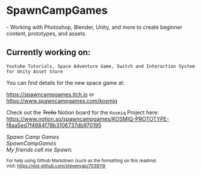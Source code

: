 <h1>SpawnCampGames</h1>
- Working with Photoshop, Blender, Unity, and more to create beginner content, prototypes, and assets.  

<h2>Currently working on:</h2>

```Youtube Tutorials, Space Adventure Game, Switch and Interaction System for Unity Asset Store```  

You can find details for the new space game at:  

https://spawncampgames.itch.io or  
https://www.spawncampgames.com/kosmiq  

Check out the ~~Trello~~ Notion board for the `Kosmiq` Project here:  
https://www.notion.so/spawncampgames/KOSMIQ-PROTOTYPE-f8aa5ed7f4684f78b3106737db970195

*Spawn Camp Games  
SpawnCampGames  
My friends call me Spawn.*  

<sub>For help using Github Markdown (such as the formatting on this readme)  
visit: https://gist.github.com/stevenyap/7038119</sub>
